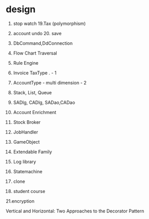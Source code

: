 # design

1. stop watch
  19.Tax (polymorphism)
2. account undo
     20. save
  
3. DbCommand,DdConnection
4. Flow Chart Traversal
5. Rule Engine
6. Invoice TaxType .   - 1
7. AccountType - multi dimension - 2
8. Stack, List, Queue
9. SADlg, CADlg, SADao,CADao
10. Account Enrichment 
11. Stock Broker




12. JobHandler
13. GameObject 
14. Extendable Family
15. Log library
16. Statemachine
17. clone
18. student course


21.encryption

Vertical and Horizontal: Two Approaches to the Decorator Pattern
